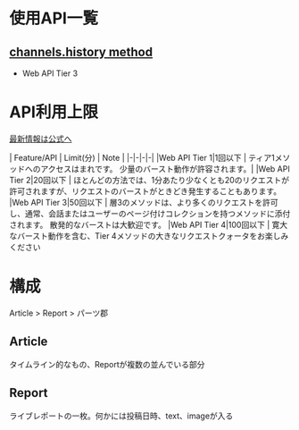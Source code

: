 # 使用API一覧
## [channels.history method](https://api.slack.com/methods/channels.history)
- Web API Tier 3




# API利用上限
[最新情報は公式へ](https://api.slack.com/docs/rate-limits)


| Feature/API	| Limit(分)	| Note |
|-|-|-|-|
|Web API Tier 1|1回以下 | ティア1メソッドへのアクセスはまれです。 少量のバースト動作が許容されます。|
|Web API Tier 2|20回以下 | ほとんどの方法では、1分あたり少なくとも20のリクエストが許可されますが、リクエストのバーストがときどき発生することもあります。
|Web API Tier 3|50回以下 | 層3のメソッドは、より多くのリクエストを許可し、通常、会話またはユーザーのページ付けコレクションを持つメソッドに添付されます。 散発的なバーストは大歓迎です。
|Web API Tier 4|100回以下	| 寛大なバースト動作を含む、Tier 4メソッドの大きなリクエストクォータをお楽しみください

# 構成
Article > Report >  パーツ郡

## Article
タイムライン的なもの、Reportが複数の並んでいる部分

## Report
ライブレポートの一枚。何かには投稿日時、text、imageが入る